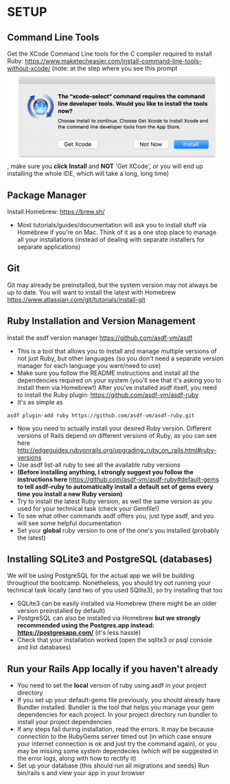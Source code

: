# SETUP

## Command Line Tools
Get the XCode Command Line tools for the C compiler required to install Ruby:
https://www.maketecheasier.com/install-command-line-tools-without-xcode/
(note: at the step where you see this prompt ![xcode-install](./xcode-install.png), make sure you **click Install** and **NOT** 'Get XCode', or you will end up installing the whole IDE, which will take a long, long time)

## Package Manager
 Install Homebrew: https://brew.sh/
- Most tutorials/guides/documentation will ask you to install stuff via Homebrew if you're on Mac. Think of it as a one stop place to manage all your installations (instead of dealing with separate installers for separate applications)

## Git
Git may already be preinstalled, but the system version may not always be up to date. You will want to install the latest with Homebrew https://www.atlassian.com/git/tutorials/install-git

## Ruby Installation and Version Management
Install the asdf version manager https://github.com/asdf-vm/asdf
- This is a tool that allows you to install and manage multiple versions of not just Ruby, but other languages (so you don't need a separate version manager for each language you want/need to use)
- Make sure you follow the README instructions and install all the dependencies required on your system (you'll see that it's asking you to install them via Homebrew!)
After you've installed asdf itself, you need to install the Ruby plugin:  https://github.com/asdf-vm/asdf-ruby
- It's as simple as
```
asdf plugin-add ruby https://github.com/asdf-vm/asdf-ruby.git
```
- Now you need to actually install your desired Ruby version. Different versions of Rails depend on different versions of Ruby, as you can see here http://edgeguides.rubyonrails.org/upgrading_ruby_on_rails.html#ruby-versions
- Use asdf list-all ruby to see all the available ruby versions
- **(Before installing anything, I strongly suggest you follow the instructions here** https://github.com/asdf-vm/asdf-ruby#default-gems **to tell asdf–ruby to automatically install a default set of gems every time you install a new Ruby version)**
- Try to install the latest Ruby version, as well the same version as you used for your technical task (check your Gemfile!)
- To see what other commands asdf offers you, just type asdf, and you will see some helpful documentation
- Set your **global** ruby version to one of the one's you installed (probably the latest)

## Installing SQLite3 and PostgreSQL (databases)
We will be using PostgreSQL for the actual app we will be building throughout the bootcamp. Nonetheless, you should try out running your technical task locally (and two of you used SQlite3), so try installing that too
- SQLite3 can be easily installed via Homebrew (there might be an older version preinstalled by default)
- PostgreSQL can also be installed via Homebrew **but we strongly recommended using the Postgres.app instead: https://postgresapp.com/** (it's less hassle)
- Check that your installation worked (open the sqlite3 or psql console and list databases)

## Run your Rails App locally if you haven't already
- You need to set the **local** version of ruby using asdf in your project directory
- If you set up your default-gems file previously, you should already have Bundler installed. Bundler is the tool that helps you manage your gem dependencies for each project. In your project directory run bundler to install your project dependencies
- If any steps fail during installation, read the errors. It may be because connection to the RubyGems server timed out (in which case ensure your internet connection is ok and just try the command again), or you may be missing some system dependecies (which will be suggested in the error logs, along with how to rectify it)
- Set up your database (this should run all migrations and seeds)
Run bin/rails s and view your app in your browser
